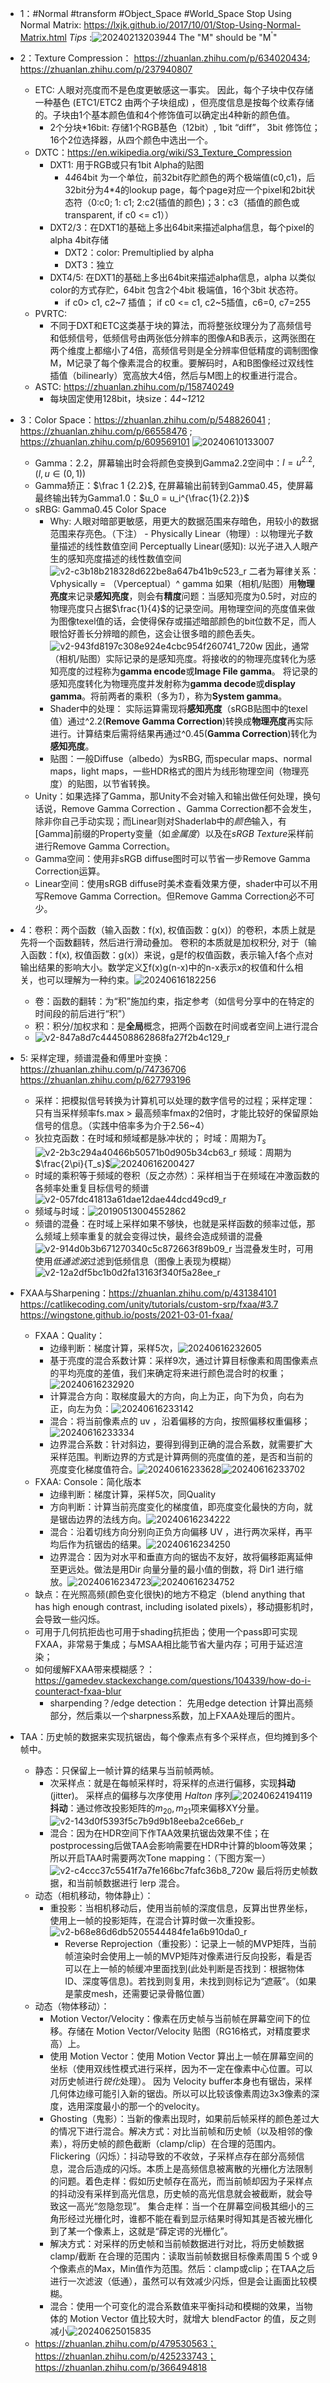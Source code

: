 - 1：#Normal #transform #Object_Space #World_Space Stop Using Normal Matrix: https://lxjk.github.io/2017/10/01/Stop-Using-Normal-Matrix.html
    *Tips* :![20240213203944](https://raw.githubusercontent.com/hwubh/hwubh_Pictures/main/20240213203944.png) The "M" should be "M<sup>'</sup>"

- 2：Texture Compression： https://zhuanlan.zhihu.com/p/634020434; https://zhuanlan.zhihu.com/p/237940807
  - ETC: 人眼对亮度而不是色度更敏感这一事实。 因此，每个子块中仅存储一种基色 (ETC1/ETC2 由两个子块组成) ，但亮度信息是按每个纹素存储的。子块由1个基本颜色值和4个修饰值可以确定出4种新的颜色值。
    - 2个分块*16bit: 存储1个RGB基色（12bit）, 1bit “diff”， 3bit 修饰位； 16个2位选择器，从四个颜色中选出一个。
  - DXTC：https://en.wikipedia.org/wiki/S3_Texture_Compression
    - DXT1: 用于RGB或只有1bit Alpha的贴图 
      - 4*4*64bit 为一个单位，前32bit存贮颜色的两个极端值(c0,c1)，后32bit分为4*4的lookup page，每个page对应一个pixel和2bit状态符（0:c0; 1: c1; 2:c2(插值的颜色)；3：c3（插值的颜色或transparent, if c0 <= c1））
    - DXT2/3：在DXT1的基础上多出64bit来描述alpha信息，每个pixel的alpha 4bit存储
      - DXT2：color: Premultiplied by alpha
      - DXT3：独立
    - DXT4/5: 在DXT1的基础上多出64bit来描述alpha信息，alpha 以类似color的方式存贮，64bit 包含2个4bit 极端值，16个3bit 状态符。
      - if c0> c1, c2~7 插值； if c0 <= c1, c2~5插值，c6=0, c7=255
  - PVRTC:
    - 不同于DXT和ETC这类基于块的算法，而将整张纹理分为了高频信号和低频信号，低频信号由两张低分辨率的图像A和B表示，这两张图在两个维度上都缩小了4倍，高频信号则是全分辨率但低精度的调制图像M，M记录了每个像素混合的权重。要解码时，A和B图像经过双线性插值（bilinearly）宽高放大4倍，然后与M图上的权重进行混合。
  - ASTC: https://zhuanlan.zhihu.com/p/158740249
    - 每块固定使用128bit，块size：4*4~12*12

- 3：Color Space：https://zhuanlan.zhihu.com/p/548826041 ; https://zhuanlan.zhihu.com/p/66558476 ; https://zhuanlan.zhihu.com/p/609569101
  ![20240610133007](https://raw.githubusercontent.com/hwubh/hwubh_Pictures/main/20240610133007.png)
  - Gamma：2.2，屏幕输出时会将颜色变换到Gamma2.2空间中：$l = u^2.2, (l,u \in (0,1))$
  - Gamma矫正：$\frac 1 {2.2}$, 在屏幕输出前转到Gamma0.45，使屏幕最终输出转为Gamma1.0：$u_0 = u_i^{\frac{1}{2.2}}$
  - sRBG: Gamma0.45 Color Space
    - Why: <!-- 1: 存储时进行Gamma矫正；2： -->人眼对暗部更敏感，用更大的数据范围来存暗色，用较小的数据范围来存亮色。（下注）
           - Physically Linear（物理）: 以物理光子数量描述的线性数值空间 
             Perceptually Linear(感知): 以光子进入人眼产生的感知亮度描述的线性数值空间![v2-c3b18b218328d622be8a647b41b9c523_r](https://raw.githubusercontent.com/hwubh/hwubh_Pictures/main/v2-c3b18b218328d622be8a647b41b9c523_r.png)
             二者为幂律关系：Vphysically = （Vperceptual）^ gamma
             如果（相机/贴图）用**物理亮度**来记录**感知亮度**，则会有**精度**问题：当感知亮度为0.5时，对应的物理亮度只占据$\frac{1}{4}$的记录空间。用物理空间的亮度值来做为图像texel值的话，会使得保存或描述暗部颜色的bit位数不足，而人眼恰好善长分辨暗的颜色，这会让很多暗的颜色丢失。![v2-943fd8197c308e924e4cbc954f260741_720w](https://raw.githubusercontent.com/hwubh/hwubh_Pictures/main/v2-943fd8197c308e924e4cbc954f260741_720w.webp)
             因此，通常（相机/贴图）实际记录的是感知亮度。将接收的的物理亮度转化为感知亮度的过程称为**gamma encode**或**Image File gamma**。 将记录的感知亮度转化为物理亮度并发射称为**gamma decode**或**display gamma**。将前两者的乘积（多为*1*），称为**System gamma**。
    - Shader中的处理： 实际运算需现将**感知亮度**（sRGB贴图中的texel值）通过^2.2(**Remove Gamma Correction**)转换成**物理亮度**再实际进行。计算结束后需将结果再通过^0.45(**Gamma Correction**)转化为**感知亮度**。
    - 贴图：一般Diffuse（albedo）为sRBG, 而specular maps、normal maps，light maps，一些HDR格式的图片为线形物理空间（物理亮度）的贴图，以节省转换。
  - Unity：如果选择了Gamma，那Unity不会对输入和输出做任何处理，换句话说，Remove Gamma Correction 、Gamma Correction都不会发生，除非你自己手动实现；而Linear则对Shaderlab中的*颜色*输入，有[Gamma]前缀的Property变量（如*金属度*）以及在*sRGB Texture*采样前进行Remove Gamma Correction。
  - Gamma空间：使用非sRGB diffuse图时可以节省一步Remove Gamma Correction运算。
  - Linear空间：使用sRGB diffuse时美术查看效果方便，shader中可以不用写Remove Gamma Correction。但Remove Gamma Correction必不可少。

- 4：卷积：两个函数（输入函数：f(x), 权值函数：g(x)）的卷积，本质上就是先将一个函数翻转，然后进行滑动叠加。
     卷积的本质就是加权积分, 对于（输入函数：f(x), 权值函数：g(x)）来说，g是f的权值函数，表示输入f各个点对输出结果的影响大小。数学定义∑f(x)g(n-x)中的n-x表示x的权值和什么相关，也可以理解为一种约束。![20240616182256](https://raw.githubusercontent.com/hwubh/hwubh_Pictures/main/20240616182256.png)
  - 卷：函数的翻转：为“积”施加约束，指定参考（如信号分享中的在特定的时间段的前后进行“积”）
  - 积：积分/加权求和：是**全局**概念，把两个函数在时间或者空间上进行混合
  - ![v2-847a8d7c444508862868fa27f2b4c129_r](https://raw.githubusercontent.com/hwubh/hwubh_Pictures/main/v2-847a8d7c444508862868fa27f2b4c129_r.jpg)

- 5: 采样定理，频谱混叠和傅里叶变换：https://zhuanlan.zhihu.com/p/74736706 https://zhuanlan.zhihu.com/p/627793196
  - 采样：把模拟信号转换为计算机可以处理的数字信号的过程；采样定理：只有当采样频率fs.max > 最高频率fmax的2倍时，才能比较好的保留原始信号的信息。（实践中倍率多为介于2.56~4）
  - 狄拉克函数：在时域和频域都是脉冲状的；
    时域：周期为$T_s$![v2-2b3c294a40466b50571b0d905b34cb63_r](https://raw.githubusercontent.com/hwubh/hwubh_Pictures/main/v2-2b3c294a40466b50571b0d905b34cb63_r.jpg)
    频域：周期为$\frac{2\pi}{T_s}$![20240616200427](https://raw.githubusercontent.com/hwubh/hwubh_Pictures/main/20240616200427.png)
  - 时域的乘积等于频域的卷积（反之亦然）：采样相当于在频域在冲激函数的各频率处重复目标信号的频谱![v2-057fdc41813a61dae12dae44dcd49cd9_r](https://raw.githubusercontent.com/hwubh/hwubh_Pictures/main/v2-057fdc41813a61dae12dae44dcd49cd9_r.jpg)
  - 频域与时域：![20190513004552862](https://raw.githubusercontent.com/hwubh/hwubh_Pictures/main/20190513004552862.gif)
  - 频谱的混叠：在时域上采样如果不够快，也就是采样函数的频率过低，那么频域上频率重复的就会变得过快，最终会造成频谱的混叠![v2-914d0b3b671270340c5c872663f89b09_r](https://raw.githubusercontent.com/hwubh/hwubh_Pictures/main/v2-914d0b3b671270340c5c872663f89b09_r.jpg)
    当混叠发生时，可用使用*低通滤波*过滤到低频信息（图像上表现为模糊）![v2-12a2df5bc1b0d2fa13163f340f5a28ee_r](https://raw.githubusercontent.com/hwubh/hwubh_Pictures/main/v2-12a2df5bc1b0d2fa13163f340f5a28ee_r.jpg)

- FXAA与Sharpening：https://zhuanlan.zhihu.com/p/431384101 https://catlikecoding.com/unity/tutorials/custom-srp/fxaa/#3.7 https://wingstone.github.io/posts/2021-03-01-fxaa/
  - FXAA：Quality：
    - 边缘判断：梯度计算，采样5次，![20240616232605](https://raw.githubusercontent.com/hwubh/hwubh_Pictures/main/20240616232605.png)
    - 基于亮度的混合系数计算：采样9次，通过计算目标像素和周围像素点的平均亮度的差值，我们来确定将来进行颜色混合时的权重；![20240616232920](https://raw.githubusercontent.com/hwubh/hwubh_Pictures/main/20240616232920.png)
    - 计算混合方向：取梯度最大的方向，向上为正，向下为负，向右为正，向左为负：![20240616233142](https://raw.githubusercontent.com/hwubh/hwubh_Pictures/main/20240616233142.png)
    - 混合：将当前像素点的 uv ，沿着偏移的方向，按照偏移权重偏移；![20240616233334](https://raw.githubusercontent.com/hwubh/hwubh_Pictures/main/20240616233334.png)
    - 边界混合系数：针对斜边，要得到得到正确的混合系数，就需要扩大采样范围。判断边界的方式是计算两侧的亮度值的差，是否和当前的亮度变化梯度值符合。![20240616233628](https://raw.githubusercontent.com/hwubh/hwubh_Pictures/main/20240616233628.png)![20240616233702](https://raw.githubusercontent.com/hwubh/hwubh_Pictures/main/20240616233702.png)
  - FXAA: Console：简化版本
    -  边缘判断：梯度计算，采样5次，同Quality
    -  方向判断：计算当前亮度变化的梯度值，即亮度变化最快的方向，就是锯齿边界的法线方向。![20240616234222](https://raw.githubusercontent.com/hwubh/hwubh_Pictures/main/20240616234222.png)
    -  混合：沿着切线方向分别向正负方向偏移 UV ，进行两次采样，再平均后作为抗锯齿的结果。![20240616234250](https://raw.githubusercontent.com/hwubh/hwubh_Pictures/main/20240616234250.png)
    -  边界混合：因为对水平和垂直方向的锯齿不友好，故将偏移距离延伸至更远处。做法是用Dir 向量分量的最小值的倒数，将 Dir1 进行缩放。![20240616234723](https://raw.githubusercontent.com/hwubh/hwubh_Pictures/main/20240616234723.png)![20240616234752](https://raw.githubusercontent.com/hwubh/hwubh_Pictures/main/20240616234752.png)
  - 缺点：在光照高频(颜色变化很快)的地方不稳定（blend anything that has high enough contrast, including isolated pixels），移动摄影机时，会导致一些闪烁。
  - 可用于几何抗拒齿也可用于shading抗拒齿；使用一个pass即可实现FXAA，非常易于集成；与MSAA相比能节省大量内存；可用于延迟渲染；
  - 如何缓解FXAA带来模糊感？：https://gamedev.stackexchange.com/questions/104339/how-do-i-counteract-fxaa-blur
    - sharpending？/edge detection： 先用edge detection 计算出高频部分，然后乘以一个sharpness系数，加上FXAA处理后的图片。

- TAA：历史帧的数据来实现抗锯齿，每个像素点有多个采样点，但均摊到多个帧中。
  - 静态：只保留上一帧计算的结果与当前帧两帧。
    - 次采样点：就是在每帧采样时，将采样的点进行偏移，实现**抖动** (jitter)。 采样点的偏移与次序使用 *Halton* 序列![20240624194119](https://raw.githubusercontent.com/hwubh/hwubh_Pictures/main/20240624194119.png)
             **抖动**：通过修改投影矩阵的$m_20 , m_21$项来偏移XY分量。![v2-143d0f5393f5c7b9d9b18eeba2ce66eb_r](https://raw.githubusercontent.com/hwubh/hwubh_Pictures/main/v2-143d0f5393f5c7b9d9b18eeba2ce66eb_r.png)
    - 混合：因为在HDR空间下作TAA效果抗锯齿效果不佳；在postprocessing后做TAA会影响需要在HDR中计算的bloom等效果；所以开启TAA时需要两次Tone mapping：（下图方案一）![v2-c4ccc37c5541f7a7fe166bc7fafc36b8_720w](https://raw.githubusercontent.com/hwubh/hwubh_Pictures/main/v2-c4ccc37c5541f7a7fe166bc7fafc36b8_720w.webp)
          最后将历史帧数据，和当前帧数据进行 lerp 混合。
  - 动态（相机移动，物体静止）： 
    - 重投影：当相机移动后，使用当前帧的深度信息，反算出世界坐标，使用上一帧的投影矩阵，在混合计算时做一次重投影。![v2-b68e86d6db5205544484fe1a6b910da0_r](https://raw.githubusercontent.com/hwubh/hwubh_Pictures/main/v2-b68e86d6db5205544484fe1a6b910da0_r.png)
      - Reverse Reprojection（重投影）：记录上一帧的MVP矩阵，当前帧渲染时会使用上一帧的MVP矩阵对像素进行反向投影，看是否可以在上一帧的帧缓冲里面找到(此处判断是否找到：根据物体ID、深度等信息)。若找到则复用，未找到则标记为“遮蔽”。（如果是蒙皮mesh，还需要记录骨骼位置）
  - 动态（物体移动）：
    - Motion Vector/Velocity：像素在历史帧与当前帧在屏幕空间下的位移。存储在 Motion Vector/Velocity 贴图（RG16格式，对精度要求高）上。
      <!-- P.S.: UE中为了节省Velocity Buffer 的带宽，只计算运动物体的Motion Vector，  -->
    - 使用 Motion Vector：使用 Motion Vector 算出上一帧在屏幕空间的坐标（使用双线性模式进行采样，因为不一定在像素中心位置。可以对历史帧进行*锐化*处理）。
                          因为 Velocity buffer本身也有锯齿，采样几何体边缘可能引入新的锯齿。所以可以比较该像素周边3x3像素的深度，选用深度最小的那一个的velocity。
    - Ghosting（鬼影）：当新的像素出现时，如果前后帧采样的颜色差过大的情况下进行混合。解决方式：对比当前帧和历史帧（以及相邻的像素），将历史帧的颜色截断（clamp/clip）在合理的范围内。
      Flickering（闪烁）：抖动导致的不收敛，子采样点存在部分高频信息，混合后造成的闪烁。本质上是高频信息被离散的光栅化方法限制的问题。着色走样：假如历史帧存在高光，而当前帧却因为子采样点的抖动没有采样到高光信息，历史帧的高光信息就会被截断，就会导致这一高光“忽隐忽现”。 集合走样：当一个在屏幕空间极其细小的三角形经过光栅化时，谁都不能在看到显示结果时得知其是否被光栅化到了某一个像素上，这就是“薛定谔的光栅化”。
    - 解决方式：对采样的历史帧和当前帧数据进行对比，将历史帧数据 clamp/截断 在合理的范围内：读取当前帧数据目标像素周围 5 个或 9 个像素点的Max，Min值作为范围。然后：clamp或clip；在TAA之后进行一次滤波（低通），虽然可以有效减少闪烁，但是会让画面比较模糊。
    - 混合：使用一个可变化的混合系数值来平衡抖动和模糊的效果，当物体的 Motion Vector 值比较大时，就增大 blendFactor 的值，反之则减小![20240625015835](https://raw.githubusercontent.com/hwubh/hwubh_Pictures/main/20240625015835.png)
  - https://zhuanlan.zhihu.com/p/479530563；https://zhuanlan.zhihu.com/p/425233743；https://zhuanlan.zhihu.com/p/366494818